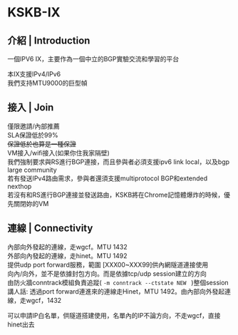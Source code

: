 # KSKB-IX

## 介紹 | Introduction
一個IPV6 IX，主要作為一個中立的BGP實驗交流和學習的平台  

本IX支援IPv4/IPv6  
我們支持MTU9000的巨型幀  

## 接入 | Join
僅限邀請/內部推薦  
SLA保證低於99%  
~~保證低於也算是一種保證~~  
VM接入/wifi接入(如果你住我家隔壁)  
我們強制要求與RS進行BGP連接，而且參與者必須支援ipv6 link local，以及bgp large community  
若有發送IPv4路由需求，參與者還須支援multiprotocol BGP和extended nexthop  
若沒有和RS進行BGP連接並發送路由，KSKB將在Chrome記憶體爆炸的時候，優先關閉妳的VM  

## 連線 | Connectivity
內部向外發起的連線，走wgcf。MTU 1432  
外部向內發起的連線，走hinet。MTU 1492  
提供udp port forward服務，範圍 [XXX00~XXX99]供內網隧道連接使用  
向內/向外，並不是依據封包方向。而是依據tcp/udp session建立的方向  
由防火牆conntrack模組負責追蹤( `-m conntrack --ctstate NEW ` )整個session  
講人話: 透過port forward連進來的連線走Hinet，MTU 1492。由內部向外發起連線，走wgcf，1432  

可以申請IP白名單，供隧道搭建使用，名單內的IP不論方向，不走wgcf，直接hinet出去  
